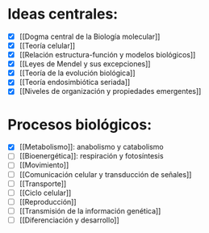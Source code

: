 # Ideas centrales:

- [x] [[Dogma central de la Biología molecular]] 
- [x]  [[Teoría celular]]
- [x]  [[Relación estructura-función y modelos biológicos]]
- [x]  [[Leyes de Mendel y sus excepciones]]
- [x]  [[Teoría de la evolución biológica]]
- [x]  [[Teoría endosimbiótica seriada]]
- [x]  [[Niveles de organización y propiedades emergentes]]

# Procesos biológicos:

- [x]  [[Metabolismo]]: anabolismo y catabolismo
- [ ]  [[Bioenergética]]: respiración y fotosíntesis
- [ ]  [[Movimiento]]
- [ ]  [[Comunicación celular y transducción de señales]]
- [ ]  [[Transporte]]
- [ ]  [[Ciclo celular]]
- [ ]  [[Reproducción]]
- [ ]  [[Transmisión de la información genética]]
- [ ]  [[Diferenciación y desarrollo]]